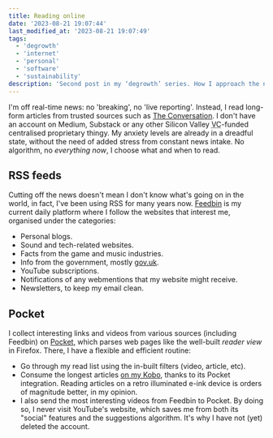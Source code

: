 ```yaml
---
title: Reading online
date: '2023-08-21 19:07:44'
last_modified_at: '2023-08-21 19:07:49'
tags:
  - 'degrowth'
  - 'internet'
  - 'personal'
  - 'software'
  - 'sustainability'
description: 'Second post in my ‘degrowth’ series. How I approach the news online, including blogs, videos, newsletters.'
---
```

I'm off real-time news: no 'breaking', no 'live reporting'. Instead, I read long-form articles from trusted sources such as [The Conversation](https://theconversation.com/). I don't have an account on Medium, Substack or any other Silicon Valley <abbr title="Venture Capitalist">VC</abbr>-funded centralised proprietary thingy. My anxiety levels are already in a dreadful state, without the need of added stress from constant news intake. No algorithm, no _everything now_, I choose what and when to read.

## RSS feeds

Cutting off the news doesn't mean I don't know what's going on in the world, in fact, I've been using RSS for many years now. [Feedbin](https://feedbin.com/) is my current daily platform where I follow the websites that interest me, organised under the categories:

- Personal blogs.
- Sound and tech-related websites.
- Facts from the game and music industries.
- Info from the government, mostly [gov.uk](https://gov.uk).
- YouTube subscriptions.
- Notifications of any webmentions that my website might receive.
- Newsletters, to keep my email clean.

## Pocket

I collect interesting links and videos from various sources (including Feedbin) on [Pocket](https://getpocket.com/), which parses web pages like the well-built _reader view_ in Firefox. There, I have a flexible and efficient routine:

- Go through my read list using the in-built filters (video, article, etc).
- Consume the longest articles [on my Kobo](https://help.kobo.com/hc/en-us/articles/360017763753-Use-the-Pocket-App-with-your-Kobo-eReader), thanks to its Pocket integration. Reading articles on a retro illuminated e-ink device is orders of magnitude better, in my opinion.
- I also send the most interesting videos from Feedbin to Pocket. By doing so, I never visit YouTube's website, which saves me from both its "social" features and the suggestions algorithm. It's why I have not (yet) deleted the account.